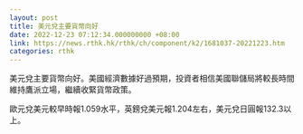 ```yaml
---
layout: post
title: 美元兌主要貨幣向好
date: 2022-12-23 07:12:34.000000000 +08:00
link: https://news.rthk.hk/rthk/ch/component/k2/1681037-20221223.htm
categories: rthk
---
```


美元兌主要貨幣向好。美國經濟數據好過預期，投資者相信美國聯儲局將較長時間維持鷹派立場，繼續收緊貨幣政策。

歐元兌美元較早時報1.059水平，英鎊兌美元報1.204左右，美元兌日圓報132.3以上。
